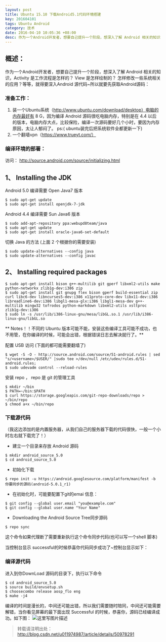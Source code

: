 ```yaml
---
layout: post
title: Ubuntu 15.10 下载Android5.1代码环境搭建
key: 201604101
tags: Ubuntu Android
category: 技术
date: 2016-04-10 10:05:36 +08:00
desc: 作为一个Android开发者，想要自己提升一个阶段，想深入了解 Android 相关的知识，Activity 是工作流程是怎样的？ View 是怎样绘制的？ 怎样修改一些系统相关的应用？等等，就得要深入Android 源代码~
---
```




**概述：**
-------
作为一个Android开发者，想要自己提升一个阶段，想深入了解 Android 相关的知识，Activity 是工作流程是怎样的？ View 是怎样绘制的？ 怎样修改一些系统相关的应用？等等，就得要深入Android 源代码~所以就要先获取Android源码：

### 准备工作：

   1. 装一个Ubuntu系统（http://www.ubuntu.com/download/desktop）电脑的内存最好有 8 G，因为编译 Android 源码很吃电脑内存，特别是在 4.4 以后的版本，电脑内存大点，比较保险，编译一次源码要好几个小时，要因为内存原因，太让人郁闷了。
   ps:( ubuntu装完后把系统软件全都更新一下)
   2. 一个翻墙vpn（https://www.trueyt.com/）
   
 <!-- more -->

### 编译环境的部署：

   访问： http://source.android.com/source/initializing.html


**1、 Installing the JDK**
-------------------------

Android 5.0 编译需要 Open Java7 版本
```
$ sudo apt-get update
$ sudo apt-get install openjdk-7-jdk
```
Android 4.4 编译需要 Sun Java6 版本

```
$ sudo add-apt-repository ppa:webupd8team/java
$ sudo apt-get update
$ sudo apt-get install oracle-java6-set-default
```
切换 Java 的方法 (上面 2 个根据你的需要安装)

```
$ sudo update-alternatives --config java
$ sudo update-alternatives --config javac
```

**2、   Installing required packages**
-------------------------

```
$ sudo apt-get install bison g++-multilib git gperf libxml2-utils make python-networkx zlib1g-dev:i386 zip
$ sudo apt-get install git gnupg flex bison gperf build-essential zip curl libc6-dev libncurses5-dev:i386 x11proto-core-dev libx11-dev:i386 libreadline6-dev:i386 libgl1-mesa-glx:i386 libgl1-mesa-dev g++-multilib mingw32 tofrodos python-markdown libxml2-utils xsltproc zlib1g-dev:i386
$ sudo ln -s /usr/lib/i386-linux-gnu/mesa/libGL.so.1 /usr/lib/i386-linux-gnu/libGL.so
```

** Notes！！不同的 Ubuntu 版本可能不能，安装这些编译工具可能不成功，也不用管，在你编译的时候，可能会出错，根据错误日志去解决就行了。**

配置 USB 访问 (下面的都可能需要翻墙了)

```
$ wget -S -O - http://source.android.com/source/51-android.rules | sed "s/<username>/$USER/" |sudo tee >/dev/null /etc/udev/rules.d/51-android.rules; 
$ sudo udevadm control --reload-rules
```

安装 repo ， repo 是 git 的管理工具

```
$ mkdir ~/bin
$ PATH=~/bin:$PATH
$ curl https://storage.googleapis.com/git-repo-downloads/repo > ~/bin/repo
$ chmod a+x ~/bin/repo
```
### 下载源代码
（我这边添加的是内置服务器，从我们自己的服务器下载的代码很快，一般一个小时左右就下载完了！）

* 建立一个目录来存放 Android 源码

```
$ mkdir android_source_5.0
$ cd android_source_5.0
```
* 初始化下载

```
$ repo init -u https://android.googlesource.com/platform/manifest -b 
你要同步的源码(android-5.0.1_r1)
```
* 在初始化时，可能要配置下git的emai 信息：

```
$ git config --global user.email "you@example.com"
$ git config --global user.name "Your Name"
```
* Downloading the Android Source Tree同步源码

```
$ repo sync
```
这个命令如果代理断了需要重新执行这个命令同步代码(也可以写一个shell 脚本)

当控制台显示 successful的时候恭喜你代码同步成功了~控制台显示如下：


### 编译源代码

进入到你DownLoad 源码的目录下，执行以下命令

```
$ cd android_source_5.0
$ source build/envsetup.sh
$ choosecombo release aosp_flo eng
$ make -j4
```

编译的时间是漫长的，中间还可能出错，所以我们需要随时陪同，中间还可能需要解错，当你看见屏幕的最下面出现 Successful 的时候，恭喜你，源码已经编译成功。如下图：
![这里写图片描述](https://img-blog.csdn.net/20160325114724525)

> 转载请注明出处：http://blog.csdn.net/u011974987/article/details/50978291







